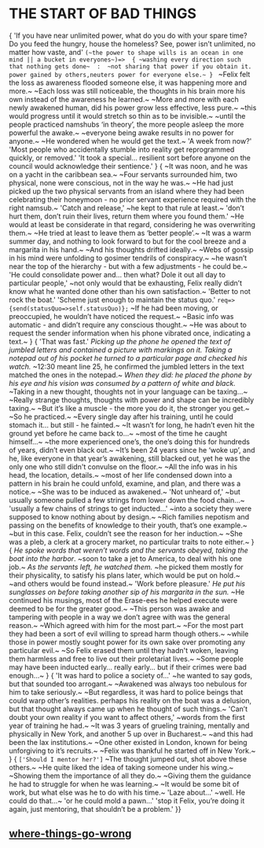 # THE START OF BAD THINGS

{
'If you have near unlimited power, what do you do with your spare time? 
Do you feed the hungry, house the homeless? 
See, power isn’t unlimited, no matter how vaste, and' 
`(~the power to shape wills is an ocean in one mind || a bucket in everyones~)=> 
{
~washing every direction such that nothing gets done~ 
	: 
~not sharing that power if you obtain it. power gained by others,neuters power for everyone else.~
}
`
~Felix felt the loss as awareness flooded someone else, it was happening more and more.~
~Each loss was still noticeable, the thoughts in his brain more his own instead of the awareness he learned.~ 
~More and more with each newly awakened human, did his power grow less effective, less pure.~ 
~this would progress until it would stretch so thin as to be invisible.~ 
~until the people practiced namshubs ‘in theory’, the more people asleep the more powerful the awake.~
~everyone being awake results in no power for anyone.~
~He wondered when he would get the text.~ 
'A week from now?'
'Most people who accidentally stumble into reality get reprogrammed quickly, or removed.' 
'It took a special… resilient sort before anyone on the council would acknowledge their sentience.'
}
{
~It was noon, and he was on a yacht in the caribbean sea.~ 
~Four servants surrounded him, two physical, none were conscious, not in the way he was.~ 
~He had just picked up the two physical servants from an island where they had been celebrating their honeymoon - no prior servant experience required with the right namsub.~ 
'Catch and release,' ~he kept to that rule at least.~ 
'don’t hurt them, don’t ruin their lives, return them where you found them.' 
~He would at least be considerate in that regard, considering he was overwriting them.~ 
~He tried at least to leave them as ‘better people’.~
~It was a warm summer day, and  nothing to look forward to but for the cool breeze and a margarita in his hand.~
~And his thoughts drifted ideally.~ 
~Webs of gossip in his mind were unfolding to gosimer tendrils of conspiracy.~ 
~he wasn’t near the top of the hierarchy - but with a few adjustments - he could be.~ 
'He could consolidate power and… then what?  Dole it out all day to particular people,' ~not only would that be exhausting, Felix really didn’t know what he wanted done other than his own satisfaction.~ 
'Better to not rock the boat.' 
'Scheme just enough to maintain the status quo.'
`req=>{send(statusQuo=>self.statusQuo)};`
~If he had been moving, or preoccupied, he wouldn’t have noticed the request.~ 
~Basic info was automatic - and didn’t require any conscious thought.~ 
~He was about to request the sender information when his phone vibrated once, indicating a text.~
}
{
'That was fast.' 
*Picking up the phone he opened the text of jumbled letters and contained a picture with markings on it.* 
*Taking a notepad out of his pocket he turned to a particular page and checked his watch.* 
~12:30 meant line 25, he confirmed the jumbled letters in the text matched the ones in the notepad.~ 
*When they did: he placed the phone by his eye and his vision was consumed by  a pattern of white and black.*
~Taking in a new thought, thoughts not in your language can be taxing…~ 
~Really strange thoughts, thoughts with power and shape can be incredibly taxing.~ 
~But it’s like a muscle - the more you do it, the stronger you get.~ 
~So he practiced.~ 
~Every single day after his training, until he could stomach it… but still - he fainted.~
~It wasn’t for long, he hadn’t even hit the ground yet before he came back to...~
~most of the time he caught himself...~ 
~the more experienced one’s, the one’s doing this for hundreds of years, didn’t even black out.~
~It’s been 24 years since he ‘woke up’, and he, like everyone in that year’s awakening, still blacked out, yet he was the only one who still didn't convulse on the floor.~
~All the info was in his head, the location, details.~ 
~most of her life condensed down into a pattern in his brain he could unfold, examine, and plan, and there was a notice.~
~She was to be induced as awakened.~ 
'Not unheard of,' ~but usually someone pulled a few strings from lower down the food chain…~ 
'usually a few chains of strings to get inducted…' 
~into a society they were supposed to know nothing about by design.~ 
~Rich families nepotism and passing on the benefits of knowledge to their youth, that’s one example.~ 
~but in this case. Felix, couldn’t see the reason for her induction.~ 
~She was a pleb, a clerk at a grocery market, no particular traits to note either.~
}
{
*He spoke words that weren’t words and the servants obeyed, taking the boat into the harbor*. 
~soon to take a jet to America, to deal with his one job.~ 
*As the servants left, he watched them.* 
~he picked them mostly for their physicality, to satisfy his plans later, which would be put on hold.~
~and others would be found instead.~
'Work before pleasure.' 
*He put his sunglasses on before taking another sip of his margarita in the sun.*
~He continued his musings, most of the Erase-ees he helped execute were deemed to be for the greater good.~ 
~This person was awake and tampering with people in a way we don’t agree with was the general reason.~ 
~Which agreed with him for the most part.~ 
~For the most part they had been a sort of evil willing to spread harm though others.~ 
~while those in power mostly sought power for its own sake over promoting any particular evil.~ 
~So Felix erased them until they hadn't woken, leaving them harmless and free to live out their proletariat lives.~ 
~Some people may have been inducted early… really early… but if their crimes were bad enough…~
}
{
'It was hard to police a society of...'
~he wanted to say gods, but that sounded too arrogant.~ 
~Awakened was always too nebulous for him to take seriously.~ 
~But regardless, it was hard to police beings that could warp other’s realities. 
perhaps his reality on the boat was a delusion, but that thought always came up when he thought of such things.~ 
'Can’t doubt your own reality if you want to affect others,' 
~words from the first year of training he had.~ 
~It was 3 years of grueling training, mentally and physically in New York, and another 5 up over in Bucharest.~ 
~and this had been the lax institutions.~ 
~One other existed in London, known for being unforgiving to it’s recruits.~ 
~Felix was thankful he started off in New York.~
}
{
`['Should I mentor her?']`
~The thought jumped out, shot above these others.~ 
~He quite liked the idea of taking someone under his wing.~ 
~Showing them the importance of all they do.~ 
~Giving them the guidance he had to struggle for when he was learning.~ 
~It would be some bit of work, but what else was he to do with his time.~ 
'Laze about...'
~well. He could do that...~ 
'or he could mold a pawn...'
'stop it Felix, you’re doing it again, just mentoring, that shouldn’t be a problem.'
}}
## [where-things-go-wrong](where-things-go-wrong.md)

